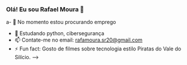### Olá! Eu sou Rafael Moura 👋
a- 🔭 No momento estou procurando emprego
- 🌱 Estudando python, cibersegurança
- 📫 Contate-me no email: rafamoura.sr20@gmail.com
- ⚡ Fun fact: Gosto de filmes sobre tecnologia estilo Piratas do Vale do Silício.
-->
